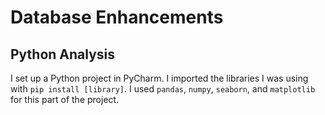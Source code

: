 # Database Enhancements

## Python Analysis
I set up a Python project in PyCharm. I imported the libraries I was using with `pip install [library]`. I used `pandas`, `numpy`, `seaborn`, and `matplotlib` for this part of the project.

